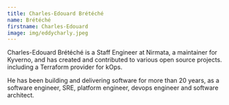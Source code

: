 ```yaml
---
title: Charles-Edouard Brétéché
name: Brétéché
firstname: Charles-Edouard
image: img/eddycharly.jpeg
---
```


Charles-Edouard Brétéché is a Staff Engineer at Nirmata, a maintainer for Kyverno, and has created and contributed to various open source projects. including a Terraform provider for kOps.

He has been building and delivering software for more than 20 years, as a software engineer, SRE, platform engineer, devops engineer and software architect.